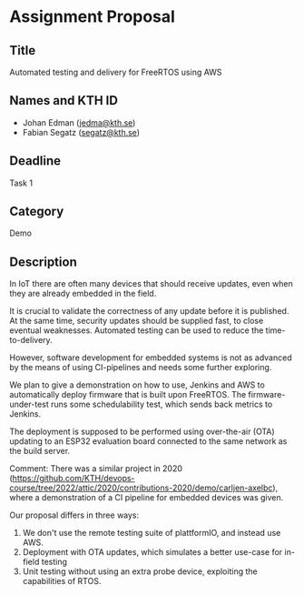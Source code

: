 # Assignment Proposal

## Title

Automated testing and delivery for FreeRTOS using AWS

## Names and KTH ID
  - Johan Edman (jedma@kth.se)
  - Fabian Segatz (segatz@kth.se)

## Deadline

Task 1

## Category

Demo

## Description

In IoT there are often many devices that should receive updates, even when they are already embedded in the field.

It is crucial to validate the correctness of any update before it is published. At the same time, security updates should be supplied fast, to close eventual weaknesses. Automated testing can be used to reduce the time-to-delivery.

However, software development for embedded systems is not as advanced by the means of using CI-pipelines and needs some further exploring.

We plan to give a demonstration on how to use, Jenkins and AWS to automatically deploy firmware that is built upon FreeRTOS. The firmware-under-test runs some schedulability test, which sends back metrics to Jenkins.

The deployment is supposed to be performed using over-the-air (OTA) updating to an ESP32 evaluation board connected to the same network as the build server.

Comment:
There was a similar project in 2020 (https://github.com/KTH/devops-course/tree/2022/attic/2020/contributions-2020/demo/carljen-axelbc), where a demonstration of a CI pipeline for embedded devices was given.

Our proposal differs in three ways:
  1. We don't use the remote testing suite of plattformIO, and instead use AWS.
  2. Deployment with OTA updates, which simulates a better use-case for in-field testing
  3. Unit testing without using an extra probe device, exploiting the capabilities of RTOS.